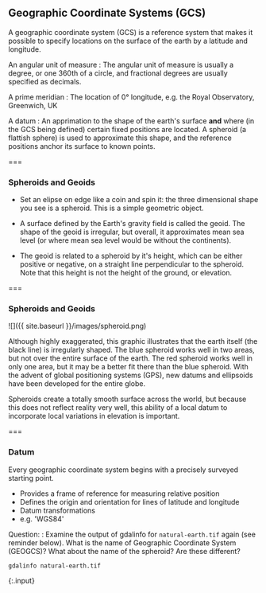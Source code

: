 ---
---

## Geographic Coordinate Systems (GCS)

A geographic coordinate system (GCS) is a reference system that makes it possible to specify locations on the surface of the earth by a latitude and longitude.

An angular unit of measure
: The angular unit of measure is usually a degree, or one 360th of a circle, and fractional degrees are usually specified as decimals.
  
A prime meridian
: The location of 0° longitude, e.g. the Royal Observatory, Greenwich, UK

A datum
: An apprimation to the shape of the earth's surface **and** where (in the GCS being defined) certain fixed positions are located. A spheroid (a flattish sphere) is used to approximate this shape, and the reference positions anchor its surface to known points.

===

### Spheroids and Geoids

- Set an elipse on edge like a coin and spin it: the three dimensional shape you see is a spheroid. This is a simple geometric object.

- A surface defined by the Earth's gravity field is called the geoid. The shape of the geoid is irregular, but overall, it approximates mean sea level (or where mean sea level would be without the continents).

- The geoid is related to a spheroid by it's height, which can be either positive or negative, on a straight line perpendicular to the spheroid. Note that this height is not the height of the ground, or elevation.

===

### Spheroids and Geoids

![]({{ site.baseurl }}/images/spheroid.png)

<aside class="notes">
Although highly exaggerated, this graphic illustrates that the earth itself (the black line) is irregularly shaped. The blue spheroid works well in two areas, but not over the entire surface of the earth. The red spheroid works well in only one area, but it may be a better fit there than the blue spheroid. With the advent of global positioning systems (GPS), new datums and ellipsoids have been developed for the entire globe. 

Spheroids create a totally smooth surface across the world, but because this does not reflect reality very well, this ability of a local datum to incorporate local variations in elevation is important.
</aside>

===

### Datum

Every geographic coordinate system begins with a precisely surveyed starting point.

- Provides a frame of reference for measuring relative position
- Defines the origin and orientation for lines of latitude and longitude
- Datum transformations
- e.g. 'WGS84'

Question:
: Examine the output of gdalinfo for `natural-earth.tif` again (see reminder below). What is the name of Geographic Coordinate System (GEOGCS)? What about the name of the spheroid? Are these different?

~~~
gdalinfo natural-earth.tif
~~~
{:.input}
